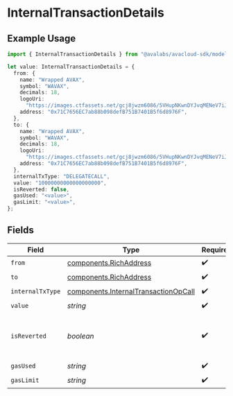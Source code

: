 # InternalTransactionDetails

## Example Usage

```typescript
import { InternalTransactionDetails } from "@avalabs/avacloud-sdk/models/components";

let value: InternalTransactionDetails = {
  from: {
    name: "Wrapped AVAX",
    symbol: "WAVAX",
    decimals: 18,
    logoUri:
      "https://images.ctfassets.net/gcj8jwzm6086/5VHupNKwnDYJvqMENeV7iJ/fdd6326b7a82c8388e4ee9d4be7062d4/avalanche-avax-logo.svg",
    address: "0x71C7656EC7ab88b098defB751B7401B5f6d8976F",
  },
  to: {
    name: "Wrapped AVAX",
    symbol: "WAVAX",
    decimals: 18,
    logoUri:
      "https://images.ctfassets.net/gcj8jwzm6086/5VHupNKwnDYJvqMENeV7iJ/fdd6326b7a82c8388e4ee9d4be7062d4/avalanche-avax-logo.svg",
    address: "0x71C7656EC7ab88b098defB751B7401B5f6d8976F",
  },
  internalTxType: "DELEGATECALL",
  value: "10000000000000000000",
  isReverted: false,
  gasUsed: "<value>",
  gasLimit: "<value>",
};
```

## Fields

| Field                                                                                        | Type                                                                                         | Required                                                                                     | Description                                                                                  | Example                                                                                      |
| -------------------------------------------------------------------------------------------- | -------------------------------------------------------------------------------------------- | -------------------------------------------------------------------------------------------- | -------------------------------------------------------------------------------------------- | -------------------------------------------------------------------------------------------- |
| `from`                                                                                       | [components.RichAddress](../../models/components/richaddress.md)                             | :heavy_check_mark:                                                                           | N/A                                                                                          |                                                                                              |
| `to`                                                                                         | [components.RichAddress](../../models/components/richaddress.md)                             | :heavy_check_mark:                                                                           | N/A                                                                                          |                                                                                              |
| `internalTxType`                                                                             | [components.InternalTransactionOpCall](../../models/components/internaltransactionopcall.md) | :heavy_check_mark:                                                                           | N/A                                                                                          |                                                                                              |
| `value`                                                                                      | *string*                                                                                     | :heavy_check_mark:                                                                           | N/A                                                                                          | 10000000000000000000                                                                         |
| `isReverted`                                                                                 | *boolean*                                                                                    | :heavy_check_mark:                                                                           | True if the internal transaction was reverted.                                               |                                                                                              |
| `gasUsed`                                                                                    | *string*                                                                                     | :heavy_check_mark:                                                                           | N/A                                                                                          |                                                                                              |
| `gasLimit`                                                                                   | *string*                                                                                     | :heavy_check_mark:                                                                           | N/A                                                                                          |                                                                                              |